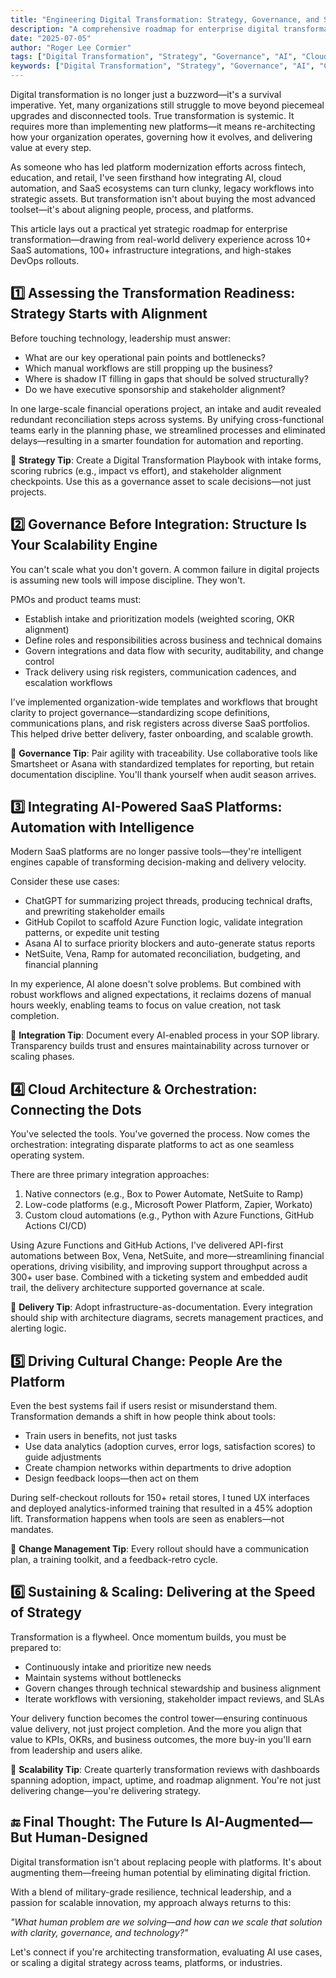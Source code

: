 ```yaml
---
title: "Engineering Digital Transformation: Strategy, Governance, and Scalable Delivery"
description: "A comprehensive roadmap for enterprise digital transformation that goes beyond tool implementation to re-architect how organizations operate, govern evolution, and deliver value at every step."
date: "2025-07-05"
author: "Roger Lee Cormier"
tags: ["Digital Transformation", "Strategy", "Governance", "AI", "Cloud Architecture", "SaaS Integration", "Enterprise Technology", "Change Management"]
keywords: ["Digital Transformation", "Strategy", "Governance", "AI", "Cloud Architecture", "Enterprise Technology"]
---
```


Digital transformation is no longer just a buzzword—it's a survival imperative. Yet, many organizations still struggle to move beyond piecemeal upgrades and disconnected tools. True transformation is systemic. It requires more than implementing new platforms—it means re-architecting how your organization operates, governing how it evolves, and delivering value at every step.

As someone who has led platform modernization efforts across fintech, education, and retail, I've seen firsthand how integrating AI, cloud automation, and SaaS ecosystems can turn clunky, legacy workflows into strategic assets. But transformation isn't about buying the most advanced toolset—it's about aligning people, process, and platforms.

This article lays out a practical yet strategic roadmap for enterprise transformation—drawing from real-world delivery experience across 10+ SaaS automations, 100+ infrastructure integrations, and high-stakes DevOps rollouts.

## 1️⃣ Assessing the Transformation Readiness: Strategy Starts with Alignment

Before touching technology, leadership must answer:

*   What are our key operational pain points and bottlenecks?
*   Which manual workflows are still propping up the business?
*   Where is shadow IT filling in gaps that should be solved structurally?
*   Do we have executive sponsorship and stakeholder alignment?

In one large-scale financial operations project, an intake and audit revealed redundant reconciliation steps across systems. By unifying cross-functional teams early in the planning phase, we streamlined processes and eliminated delays—resulting in a smarter foundation for automation and reporting.

📌 **Strategy Tip**: Create a Digital Transformation Playbook with intake forms, scoring rubrics (e.g., impact vs effort), and stakeholder alignment checkpoints. Use this as a governance asset to scale decisions—not just projects.

## 2️⃣ Governance Before Integration: Structure Is Your Scalability Engine

You can't scale what you don't govern. A common failure in digital projects is assuming new tools will impose discipline. They won't.

PMOs and product teams must:

*   Establish intake and prioritization models (weighted scoring, OKR alignment)
*   Define roles and responsibilities across business and technical domains
*   Govern integrations and data flow with security, auditability, and change control
*   Track delivery using risk registers, communication cadences, and escalation workflows

I've implemented organization-wide templates and workflows that brought clarity to project governance—standardizing scope definitions, communications plans, and risk registers across diverse SaaS portfolios. This helped drive better delivery, faster onboarding, and scalable growth.

📌 **Governance Tip**: Pair agility with traceability. Use collaborative tools like Smartsheet or Asana with standardized templates for reporting, but retain documentation discipline. You'll thank yourself when audit season arrives.

## 3️⃣ Integrating AI-Powered SaaS Platforms: Automation with Intelligence

Modern SaaS platforms are no longer passive tools—they're intelligent engines capable of transforming decision-making and delivery velocity.

Consider these use cases:

*   ChatGPT for summarizing project threads, producing technical drafts, and prewriting stakeholder emails
*   GitHub Copilot to scaffold Azure Function logic, validate integration patterns, or expedite unit testing
*   Asana AI to surface priority blockers and auto-generate status reports
*   NetSuite, Vena, Ramp for automated reconciliation, budgeting, and financial planning

In my experience, AI alone doesn't solve problems. But combined with robust workflows and aligned expectations, it reclaims dozens of manual hours weekly, enabling teams to focus on value creation, not task completion.

📌 **Integration Tip**: Document every AI-enabled process in your SOP library. Transparency builds trust and ensures maintainability across turnover or scaling phases.

## 4️⃣ Cloud Architecture & Orchestration: Connecting the Dots

You've selected the tools. You've governed the process. Now comes the orchestration: integrating disparate platforms to act as one seamless operating system.

There are three primary integration approaches:

1.  Native connectors (e.g., Box to Power Automate, NetSuite to Ramp)
2.  Low-code platforms (e.g., Microsoft Power Platform, Zapier, Workato)
3.  Custom cloud automations (e.g., Python with Azure Functions, GitHub Actions CI/CD)

Using Azure Functions and GitHub Actions, I've delivered API-first automations between Box, Vena, NetSuite, and more—streamlining financial operations, driving visibility, and improving support throughput across a 300+ user base. Combined with a ticketing system and embedded audit trail, the delivery architecture supported governance at scale.

📌 **Delivery Tip**: Adopt infrastructure-as-documentation. Every integration should ship with architecture diagrams, secrets management practices, and alerting logic.

## 5️⃣ Driving Cultural Change: People Are the Platform

Even the best systems fail if users resist or misunderstand them. Transformation demands a shift in how people think about tools:

*   Train users in benefits, not just tasks
*   Use data analytics (adoption curves, error logs, satisfaction scores) to guide adjustments
*   Create champion networks within departments to drive adoption
*   Design feedback loops—then act on them

During self-checkout rollouts for 150+ retail stores, I tuned UX interfaces and deployed analytics-informed training that resulted in a 45% adoption lift. Transformation happens when tools are seen as enablers—not mandates.

📌 **Change Management Tip**: Every rollout should have a communication plan, a training toolkit, and a feedback-retro cycle.

## 6️⃣ Sustaining & Scaling: Delivering at the Speed of Strategy

Transformation is a flywheel. Once momentum builds, you must be prepared to:

*   Continuously intake and prioritize new needs
*   Maintain systems without bottlenecks
*   Govern changes through technical stewardship and business alignment
*   Iterate workflows with versioning, stakeholder impact reviews, and SLAs

Your delivery function becomes the control tower—ensuring continuous value delivery, not just project completion. And the more you align that value to KPIs, OKRs, and business outcomes, the more buy-in you'll earn from leadership and users alike.

📌 **Scalability Tip**: Create quarterly transformation reviews with dashboards spanning adoption, impact, uptime, and roadmap alignment. You're not just delivering change—you're delivering strategy.

## 🔚 Final Thought: The Future Is AI-Augmented—But Human-Designed

Digital transformation isn't about replacing people with platforms. It's about augmenting them—freeing human potential by eliminating digital friction.

With a blend of military-grade resilience, technical leadership, and a passion for scalable innovation, my approach always returns to this:

*"What human problem are we solving—and how can we scale that solution with clarity, governance, and technology?"*

Let's connect if you're architecting transformation, evaluating AI use cases, or scaling a digital strategy across teams, platforms, or industries.
